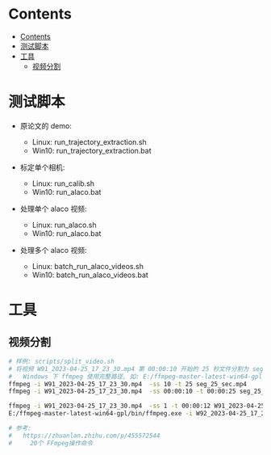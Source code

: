 <!-- @created at 2023-05-12 -->

# Contents

- [Contents](#contents)
- [测试脚本](#测试脚本)
- [工具](#工具)
  - [视频分割](#视频分割)

<!-- ========= ========= =========  ========= ========= -->

# 测试脚本

- 原论文的 demo:
  - Linux: run_trajectory_extraction.sh
  - Win10: run_trajectory_extraction.bat

- 标定单个相机:
  - Linux: run_calib.sh
  - Win10: run_alaco.bat

- 处理单个 alaco 视频:
  - Linux: run_alaco.sh
  - Win10: run_alaco.bat

- 处理多个 alaco 视频:
  - Linux: batch_run_alaco_videos.sh
  - Win10: batch_run_alaco_videos.bat

# 工具

## 视频分割

```bash
# 样例: scripts/split_video.sh
# 将视频 W91_2023-04-25_17_23_30.mp4 第 00:00:10 开始的 25 秒文件分割为 seg_25_sec.mp4
#   Windows 下 ffmpeg 使用完整路径, 如: E:/ffmpeg-master-latest-win64-gpl/bin/ffmpeg.exe
ffmpeg -i W91_2023-04-25_17_23_30.mp4  -ss 10 -t 25 seg_25_sec.mp4
ffmpeg -i W91_2023-04-25_17_23_30.mp4  -ss 00:00:10 -t 00:00:25 seg_25_sec.mp4

ffmpeg -i W91_2023-04-25_17_23_30.mp4  -ss 1 -t 00:00:12 W91_2023-04-25_17_23_31.mp4
E:/ffmpeg-master-latest-win64-gpl/bin/ffmpeg.exe -i W92_2023-04-25_17_23_30.mp4  -ss 1 -t 00:00:12 W92_2023-04-25_17_23_31.mp4

# 参考:
#   https://zhuanlan.zhihu.com/p/455572544
#     20个 FFmpeg操作命令
```

<!-- ========= ========= =========  ========= ========= -->

<!--
^
^
^
^
^
-->

<!-- ========= ========= =========  ========= ========= -->

<!-- ========= ========= =========  ========= ========= -->

<!--
- <div align="left"><img src="xxx" height="" width="640" /></div>

<details>
<summary>
</summary>
<br/>
</details>
-->

<!-- End of File -->
